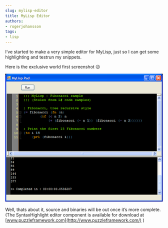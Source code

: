 ```yaml
---
slug: mylisp-editor
title: MyLisp Editor
authors:
- rogerjohansson
tags:
- lisp
---
```

I’ve started to make a very simple editor for MyLisp, just so I can get some highlighting and testrun my snippets.

<!-- truncate -->

Here is the exclusive world first screenshot 😉

[![mylisppad.png](./mylisppad.png)](http://rogeralsing.wordpress.com/wp-content/uploads/2008/02/mylisppad.png "mylisppad.png")

Well, thats about it, source and binaries will be out once it’s more complete.  
(The SyntaxHighlight editor component is available for download at [www.puzzleframework.com](http://www.puzzleframework.com/) )
